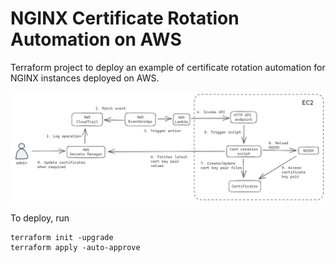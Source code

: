 # NGINX Certificate Rotation Automation on AWS

Terraform project to deploy an example of certificate rotation automation for NGINX instances deployed on AWS.

![](docs/event-based.png)

To deploy, run
```
terraform init -upgrade
terraform apply -auto-approve
```
